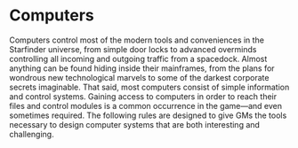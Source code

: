 # Computers

Computers control most of the modern tools and conveniences in the Starfinder universe, from simple door locks to
advanced overminds controlling all incoming and outgoing traffic from a spacedock. Almost anything can be found
hiding inside their mainframes, from the plans for wondrous new technological marvels to some of the darkest
corporate secrets imaginable. That said, most computers consist of simple information and control systems.
Gaining access to computers in order to reach their files and control modules is a common occurrence in the
game—and even sometimes required. The following rules are designed to give GMs the tools necessary to design
computer systems that are both interesting and challenging.

